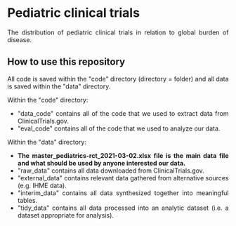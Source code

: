# Pediatric clinical trials

<div align='justify'>

The distribution of pediatric clinical trials in relation to global burden of disease.

## How to use this repository

All code is saved within the "code" directory (directory = folder) and all data is saved within the "data" directory. 

Within the "code" directory:

- "data_code" contains all of the code that we used to extract data from ClinicalTrials.gov.
- "eval_code" contains all of the code that we used to analyze our data.

Within the "data" directory:

- **The master_pediatrics-rct_2021-03-02.xlsx file is the main data file and what should be used by anyone interested our data.**
- "raw_data" contains all data downloaded from ClinicalTrials.gov.
- "external_data" contains relevant data gathered from alternative sources (e.g. IHME data).
- "interim_data" contains all data synthesized together into meaningful tables.
- "tidy_data" contains all data processed into an analytic dataset (i.e. a dataset appropriate for analysis).


</div>
